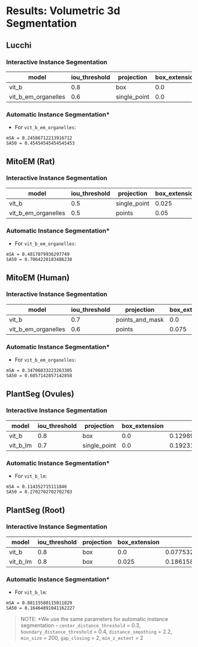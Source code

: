 # Results: Volumetric 3d Segmentation

## Lucchi

### Interactive Instance Segmentation

| model               | iou_threshold | projection   | box_extension | mSA                | SA50               |
|---------------------|---------------|--------------|---------------|--------------------|--------------------|
| vit_b               |     0.8       |     box      |     0.0       | 0.3479752912354858 | 0.6744186046511628 |
| vit_b_em_organelles |     0.6       | single_point |     0.0       | 0.4740420971988575 | 0.7560975609756098 |


### Automatic Instance Segmentation*

- For `vit_b_em_organelles`:
```
mSA = 0.24586712213916712
SA50 = 0.45454545454545453
```


## MitoEM (Rat)

### Interactive Instance Segmentation

| model               | iou_threshold | projection   | box_extension | mSA                | SA50               |
|---------------------|---------------|--------------|---------------|--------------------|--------------------|
| vit_b               |     0.5       | single_point |     0.025     | 0.4460985168927346 | 0.7087378640776699 |
| vit_b_em_organelles |     0.5       | points       |     0.05      | 0.5515894109242193 | 0.8333333333333334 |


### Automatic Instance Segmentation*

- For `vit_b_em_organelles`:
```
mSA = 0.4817079936297749
SA50 = 0.7064220183486238
```


## MitoEM (Human)

### Interactive Instance Segmentation

| model               | iou_threshold | projection      | box_extension | mSA                | SA50               |
|---------------------|---------------|-----------------|---------------|--------------------|--------------------|
| vit_b               |     0.7       | points_and_mask |     0.0       | 0.2570121772955602 | 0.5642458100558659 |
| vit_b_em_organelles |     0.6       | points          |     0.075     | 0.4345798086356913 | 0.75               |


### Automatic Instance Segmentation*

- For `vit_b_em_organelles`:
```
mSA = 0.34706033223263305
SA50 = 0.6057142857142858
```


## PlantSeg (Ovules)

### Interactive Instance Segmentation

| model    | iou_threshold | projection   | box_extension | mSA                | SA50                |
|----------|---------------|--------------|---------------|--------------------|---------------------|
| vit_b    |     0.8       | box          |     0.0       | 0.1298936240680811 | 0.382522671063479   |
| vit_b_lm |     0.7       | single_point |     0.0       | 0.1923181620045619 | 0.45281385281385284 |


### Automatic Instance Segmentation*

- For `vit_b_lm`:
```
mSA = 0.114352715111846
SA50 = 0.2702702702702703
```


## PlantSeg (Root)

### Interactive Instance Segmentation

| model    | iou_threshold | projection | box_extension | mSA                | SA50                |
|----------|---------------|------------|---------------|--------------------|---------------------|
| vit_b    |     0.8       | box        |     0.0       | 0.0775321999839266 | 0.225               |
| vit_b_lm |     0.8       | box        |     0.025     | 0.1861581171532632 | 0.36904761904761907 |


### Automatic Instance Segmentation*

- For `vit_b_lm`:
```
mSA = 0.08115580115011829
SA50 = 0.16464891041162227
```


> NOTE: *We use the same parameters for automatic instance segmentation -
`center_distance_threshold` = 0.3, `boundary_distance_threshold` = 0.4, `distance_smoothing` = 2.2, `min_size` = 200, `gap_closing` = 2, `min_z_extent` = 2
